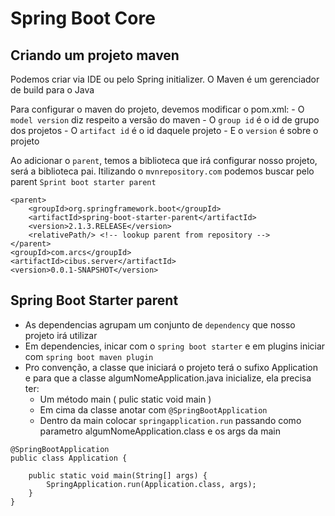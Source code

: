 # Spring Boot Core

## Criando um projeto maven

Podemos criar via IDE ou pelo Spring initializer. O Maven é um gerenciador de build para o Java

Para configurar o maven do projeto, devemos modificar o pom.xml:
    - O `model version` diz respeito a versão do maven
    - O `group id` é o id de grupo dos projetos
    - O `artifact id` é o id daquele projeto
    - E o `version` é sobre o projeto

Ao adicionar o `parent`, temos a biblioteca que irá configurar nosso projeto, será a biblioteca pai. Itilizando o `mvnrepository.com` podemos buscar pelo parent `Sprint boot starter parent`

```
<parent>
    <groupId>org.springframework.boot</groupId>
    <artifactId>spring-boot-starter-parent</artifactId>
    <version>2.1.3.RELEASE</version>
    <relativePath/> <!-- lookup parent from repository -->
</parent>
<groupId>com.arcs</groupId>
<artifactId>cibus.server</artifactId>
<version>0.0.1-SNAPSHOT</version>
```

## Spring Boot Starter parent
- As dependencias agrupam um conjunto de `dependency` que nosso projeto irá utilizar
- Em dependencies, inicar com o `spring boot starter` e em plugins iniciar com `spring boot maven plugin`
- Pro convenção, a classe que iniciará o projeto terá o sufixo Application e para que a classe algumNomeApplication.java inicialize, ela precisa ter:
    - Um método main ( pulic static void main )
    - Em cima da classe anotar com `@SpringBootApplication`
    - Dentro da main colocar `springapplication.run` passando como parametro algumNomeApplication.class e os args da main

```
@SpringBootApplication
public class Application {

    public static void main(String[] args) {
        SpringApplication.run(Application.class, args);
    }
}
```